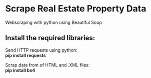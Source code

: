# Scrape Real Estate Property Data

Webscraping with python using Beautiful Soup

## Install the required libraries:  
Send HTTP requests using python:  
**pip install requests**  

Scrap data from of HTML and .XML files:  
**pip install bs4**